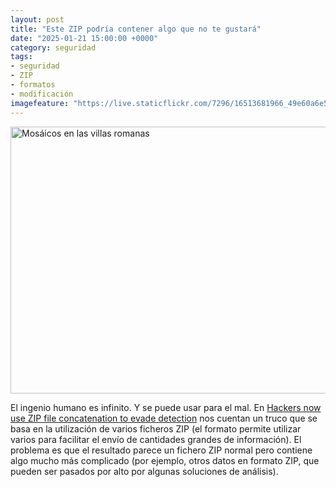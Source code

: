 ```yaml
---
layout: post
title: "Este ZIP podría contener algo que no te gustará"
date: "2025-01-21 15:00:00 +0000"
category: seguridad
tags:
- seguridad
- ZIP
- formatos
- modificación
imagefeature: "https://live.staticflickr.com/7296/16513681966_49e60a6e5c_z.jpg"
---
```

<a data-flickr-embed="true" href="https://www.flickr.com/photos/fernand0/16513681966/in/photolist-FCCPfM-e69ESW-GhUDEj-EF6z6K-eb86Xr-r8vumj-rcyigZ-rafWjA-rcsUX7-rag15w-rcsZ6C-rcxqUX-rafGFd-rNmRar-s5FfY9-rcsuk1" title="Mosáicos en las villas romanas"><img src="https://live.staticflickr.com/7296/16513681966_49e60a6e5c_z.jpg" width="640" height="427" alt="Mosáicos en las villas romanas"/></a><script async src="//embedr.flickr.com/assets/client-code.js" charset="utf-8"></script>

El ingenio humano es infinito. Y se puede usar para el mal.
En [Hackers now use ZIP file concatenation to evade detection](https://www.bleepingcomputer.com/news/security/hackers-now-use-zip-file-concatenation-to-evade-detection/) nos cuentan un truco  que se basa en la utilización de varios ficheros ZIP (el formato permite utilizar varios para facilitar el envío de cantidades grandes de información). El problema es que el resultado parece un fichero ZIP normal pero contiene algo mucho más complicado (por ejemplo, otros datos en formato ZIP, que pueden ser pasados por alto por algunas soluciones de análisis).

